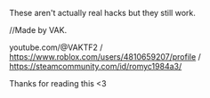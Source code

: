These aren't actually real hacks but they still work.

//Made by VAK.

youtube.com/@VAKTF2 / https://www.roblox.com/users/4810659207/profile / https://steamcommunity.com/id/romyc1984a3/

Thanks for reading this <3

